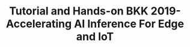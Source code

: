 ---
categories:
- bkk19
description: '> Tutorial and Hands-on Accelerating AI Inference For Edge and IoT <br
  /> <br /> Applications involving voluminous data but needing low-latency computation
  and local feedback require that the computing be performed as close to the data
  source as possible --- often at the interface to the physical world. Communication
  constraints and the need for privacy also dictate the need for computing at the
  edge. Given the growth in such application scenarios and the recent advances in
  algorithms and techniques, machine learning and inference at the edge are unfolding
  and growing at a rapid pace. In support of these applications, a wide range of hardware
  (CPUs, GPUs, ASICs) is venturing farther away from the center, closer to the physical
  world. The resulting diversity in edge-computing hardware in terms of capabilities,
  architectures, and programming models poses several new challenges.<br /> At the
  edge, several applications often need to be scheduled concurrently or serially.
  Some applications may need to be run continuously, a few in anticipation of certain
  events, whereas others may need to be run when particular events occur, causing
  a need to unload other applications and dedicate resources to them. Situations may
  also warrant running applications in sandboxes for privacy, security, and resource
  allocation reasons. A future with heterogeneous edge hardware and multiple applications
  sharing the hardware and energy resources is imminent.<br /> <br /> The goal of
  this tutorial is to gather the community working in three broad areas and get feedback
  on :<br /> <br /> processing — artificial intelligence, computer vision, machine
  learning;<br /> <br /> management — parallel and distributed programming models
  for resource-constrained and domain-specific hardware, <br /> <br /> toolchain and
  runtimes - libraries (such as ArmNN), model compilers (such as TVM and Glow) and
  inference runtimes and formats such as ONNX <br /> <br /> The tutorial will provide
  a critically needed opportunity to discuss the current trends and issues, to share
  visions, and to present solutions. The first half will focus on hands on building
  and running a pre-trained neural network in PyTorch and TensorFlow to compile, execute
  and evaluate their empirical performance. <br /> <br /> Second half will focus on
  the Linaro Machine Intelligence SIG and the work currently being done with Linaro
  members around inference acceleration on Android and Linux devices. <br /> <br />
  Topics for the Hands on<br /> <br /> Introduction to Edge Inference using ONNX,
  Glow and TVM<br /> <br /> Hardware for Edge-computing and Machine Learning<br />
  CPU<br /> NPU<br /> DSP<br /> Compilation approaches for Deep Learning<br /> <br
  /> Project on building YOLO3 Object Detection<br /> <br /> Computer Vision at the
  Edge using ConvNet (MobileNet)<br />'
future_image:
  featured: 'true'
  path: /assets/images/featured-images/bkk19/BKK19-408.png
session_attendee_num: '3'
session_id: BKK19-408
session_room: Session Room 1 (Lotus 1-2)
session_slot:
  end_time: '2019-04-04 11:55:00'
  start_time: '2019-04-04 11:00:00'
session_speakers:
- speaker_bio: Gaurav works in ML SIG as Tech Lead.
  speaker_company: ''
  speaker_image: /assets/images/speakers/bkk19/GauravKaul.jpg
  speaker_location: ''
  speaker_name: Gaurav Kaul
  speaker_position: Tech Lead (AI/ML)
  speaker_username: gaurav.kaul
session_track: Machine Learning/AI
tag: session
tags:
- Tools
- IoT Fog/Gateway/Edge Computing
- Machine Learning/AI
title: Tutorial and Hands-on BKK 2019- Accelerating AI Inference For Edge and IoT
---